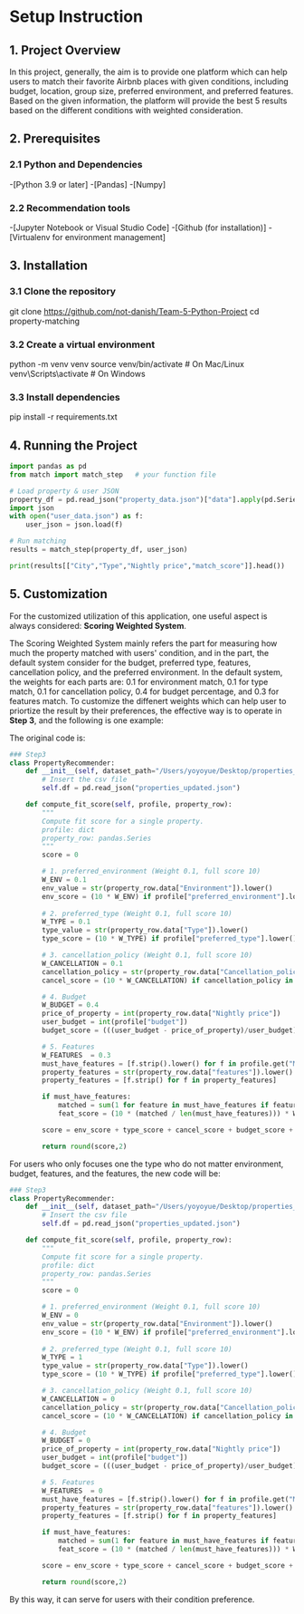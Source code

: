 # Setup Instruction

## 1. Project Overview

In this project, generally, the aim is to provide one platform which can help users to match their favorite Airbnb places with given conditions, including budget, location, group size, preferred environment, and preferred features. Based on the given information, the platform will provide the best 5 results based on the different conditions with weighted consideration. 

## 2. Prerequisites

### 2.1 Python and Dependencies
-[Python 3.9 or later]
-[Pandas]
-[Numpy]

### 2.2 Recommendation tools
-[Jupyter Notebook or Visual Studio Code]
-[Github (for installation)]
-[Virtualenv for environment management]

## 3. Installation

### 3.1 Clone the repository
git clone https://github.com/not-danish/Team-5-Python-Project
cd property-matching

### 3.2 Create a virtual environment
python -m venv venv
source venv/bin/activate   # On Mac/Linux
venv\Scripts\activate      # On Windows

### 3.3 Install dependencies
pip install -r requirements.txt

## 4. Running the Project

```python
import pandas as pd
from match import match_step   # your function file

# Load property & user JSON
property_df = pd.read_json("property_data.json")["data"].apply(pd.Series)
import json
with open("user_data.json") as f:
    user_json = json.load(f)

# Run matching
results = match_step(property_df, user_json)

print(results[["City","Type","Nightly price","match_score"]].head())
 ```

## 5. Customization

For the customized utilization of this application, one useful aspect is always considered: **Scoring Weighted System**.

The Scoring Weighted System mainly refers the part for measuring how much the property matched with users' condition, and in the part, the default system consider for the budget, preferred type, features, cancellation policy, and the preferred environment. In the default system, the weights for each parts are: 0.1 for environment match, 0.1 for type match, 0.1 for cancellation policy, 0.4 for budget percentage, and 0.3 for features match. To customize the diffenert weights which can help user to priortize the result by their preferences, the effective way is to operate in **Step 3**, and the following is one example:

The original code is:

```python
### Step3
class PropertyRecommender:
    def __init__(self, dataset_path="/Users/yoyoyue/Desktop/properties_updated.json"):
        # Insert the csv file
        self.df = pd.read_json("properties_updated.json")

    def compute_fit_score(self, profile, property_row):
        """
        Compute fit score for a single property.
        profile: dict
        property_row: pandas.Series
        """
        score = 0

        # 1. preferred_environment (Weight 0.1, full score 10)
        W_ENV = 0.1
        env_value = str(property_row.data["Environment"]).lower()
        env_score = (10 * W_ENV) if profile["preferred_environment"].lower() == env_value else 0
        
        # 2. preferred_type (Weight 0.1, full score 10)
        W_TYPE = 0.1
        type_value = str(property_row.data["Type"]).lower()
        type_score = (10 * W_TYPE) if profile["preferred_type"].lower() == type_value else 0

        # 3. cancellation_policy (Weight 0.1, full score 10)
        W_CANCELLATION = 0.1
        cancellation_policy = str(property_row.data["Cancellation_policy"]).lower()
        cancel_score = (10 * W_CANCELLATION) if cancellation_policy in ["flexible", "moderate"] else 0

        # 4. Budget
        W_BUDGET = 0.4
        price_of_property = int(property_row.data["Nightly price"])
        user_budget = int(profile["budget"])
        budget_score = (((user_budget - price_of_property)/user_budget) * 10 ) * W_BUDGET

        # 5. Features
        W_FEATURES  = 0.3
        must_have_features = [f.strip().lower() for f in profile.get("Must_have_features",[]) if f.strip()]
        property_features = str(property_row.data["features"]).lower().split(",")
        property_features = [f.strip() for f in property_features]

        if must_have_features:
            matched = sum(1 for feature in must_have_features if feature in property_features)
            feat_score = (10 * (matched / len(must_have_features))) * W_FEATURES

        score = env_score + type_score + cancel_score + budget_score + feat_score

        return round(score,2)
```

For users who only focuses one the type who do not matter environment, budget, features, and the features, the new code will be:

```python
### Step3
class PropertyRecommender:
    def __init__(self, dataset_path="/Users/yoyoyue/Desktop/properties_updated.json"):
        # Insert the csv file
        self.df = pd.read_json("properties_updated.json")

    def compute_fit_score(self, profile, property_row):
        """
        Compute fit score for a single property.
        profile: dict
        property_row: pandas.Series
        """
        score = 0

        # 1. preferred_environment (Weight 0.1, full score 10)
        W_ENV = 0
        env_value = str(property_row.data["Environment"]).lower()
        env_score = (10 * W_ENV) if profile["preferred_environment"].lower() == env_value else 0
        
        # 2. preferred_type (Weight 0.1, full score 10)
        W_TYPE = 1
        type_value = str(property_row.data["Type"]).lower()
        type_score = (10 * W_TYPE) if profile["preferred_type"].lower() == type_value else 0

        # 3. cancellation_policy (Weight 0.1, full score 10)
        W_CANCELLATION = 0
        cancellation_policy = str(property_row.data["Cancellation_policy"]).lower()
        cancel_score = (10 * W_CANCELLATION) if cancellation_policy in ["flexible", "moderate"] else 0

        # 4. Budget
        W_BUDGET = 0
        price_of_property = int(property_row.data["Nightly price"])
        user_budget = int(profile["budget"])
        budget_score = (((user_budget - price_of_property)/user_budget) * 10 ) * W_BUDGET

        # 5. Features
        W_FEATURES  = 0
        must_have_features = [f.strip().lower() for f in profile.get("Must_have_features",[]) if f.strip()]
        property_features = str(property_row.data["features"]).lower().split(",")
        property_features = [f.strip() for f in property_features]

        if must_have_features:
            matched = sum(1 for feature in must_have_features if feature in property_features)
            feat_score = (10 * (matched / len(must_have_features))) * W_FEATURES

        score = env_score + type_score + cancel_score + budget_score + feat_score

        return round(score,2)

```

By this way, it can serve for users with their condition preference.
